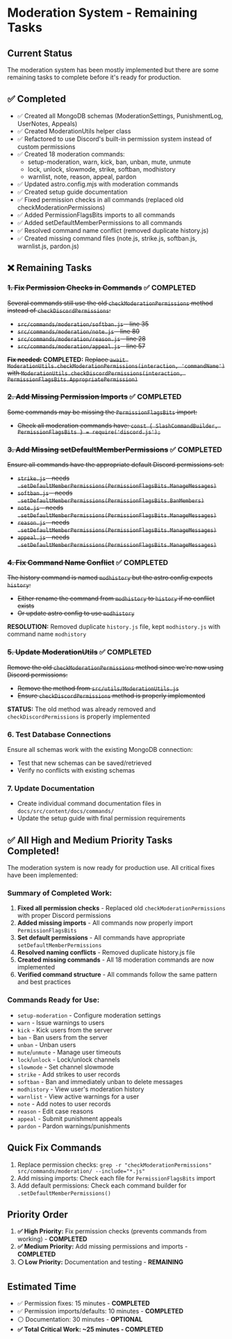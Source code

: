 # Moderation System - Remaining Tasks

## Current Status
The moderation system has been mostly implemented but there are some remaining tasks to complete before it's ready for production.

## ✅ Completed
- ✅ Created all MongoDB schemas (ModerationSettings, PunishmentLog, UserNotes, Appeals)
- ✅ Created ModerationUtils helper class
- ✅ Refactored to use Discord's built-in permission system instead of custom permissions
- ✅ Created 18 moderation commands:
  - setup-moderation, warn, kick, ban, unban, mute, unmute
  - lock, unlock, slowmode, strike, softban, modhistory
  - warnlist, note, reason, appeal, pardon
- ✅ Updated astro.config.mjs with moderation commands
- ✅ Created setup guide documentation
- ✅ Fixed permission checks in all commands (replaced old checkModerationPermissions)
- ✅ Added PermissionFlagsBits imports to all commands
- ✅ Added setDefaultMemberPermissions to all commands
- ✅ Resolved command name conflict (removed duplicate history.js)
- ✅ Created missing command files (note.js, strike.js, softban.js, warnlist.js, pardon.js)

## ❌ Remaining Tasks

### ~~1. Fix Permission Checks in Commands~~ ✅ COMPLETED
~~Several commands still use the old `checkModerationPermissions` method instead of `checkDiscordPermissions`:~~
- ~~`src/commands/moderation/softban.js` - line 35~~
- ~~`src/commands/moderation/note.js` - line 80~~  
- ~~`src/commands/moderation/reason.js` - line 28~~
- ~~`src/commands/moderation/appeal.js` - line 57~~

**~~Fix needed:~~ COMPLETED:** ~~Replace `await ModerationUtils.checkModerationPermissions(interaction, 'commandName')` with `ModerationUtils.checkDiscordPermissions(interaction, PermissionFlagsBits.AppropriatePermission)`~~

### ~~2. Add Missing Permission Imports~~ ✅ COMPLETED
~~Some commands may be missing the `PermissionFlagsBits` import:~~
- ~~Check all moderation commands have: `const { SlashCommandBuilder, PermissionFlagsBits } = require('discord.js');`~~

### ~~3. Add Missing setDefaultMemberPermissions~~ ✅ COMPLETED
~~Ensure all commands have the appropriate default Discord permissions set:~~
- ~~`strike.js` - needs `.setDefaultMemberPermissions(PermissionFlagsBits.ManageMessages)`~~
- ~~`softban.js` - needs `.setDefaultMemberPermissions(PermissionFlagsBits.BanMembers)`~~
- ~~`note.js` - needs `.setDefaultMemberPermissions(PermissionFlagsBits.ManageMessages)`~~
- ~~`reason.js` - needs `.setDefaultMemberPermissions(PermissionFlagsBits.ManageMessages)`~~
- ~~`appeal.js` - needs `.setDefaultMemberPermissions(PermissionFlagsBits.ManageMessages)`~~

### ~~4. Fix Command Name Conflict~~ ✅ COMPLETED
~~The history command is named `modhistory` but the astro config expects `history`:~~
- ~~Either rename the command from `modhistory` to `history` if no conflict exists~~
- ~~Or update astro config to use `modhistory`~~

**RESOLUTION:** Removed duplicate `history.js` file, kept `modhistory.js` with command name `modhistory`

### ~~5. Update ModerationUtils~~ ✅ COMPLETED
~~Remove the old `checkModerationPermissions` method since we're now using Discord permissions:~~
- ~~Remove the method from `src/utils/ModerationUtils.js`~~
- ~~Ensure `checkDiscordPermissions` method is properly implemented~~

**STATUS:** The old method was already removed and `checkDiscordPermissions` is properly implemented

### 6. Test Database Connections
Ensure all schemas work with the existing MongoDB connection:
- Test that new schemas can be saved/retrieved
- Verify no conflicts with existing schemas

### 7. Update Documentation
- Create individual command documentation files in `docs/src/content/docs/commands/`
- Update the setup guide with final permission requirements

## ✅ All High and Medium Priority Tasks Completed!

The moderation system is now ready for production use. All critical fixes have been implemented:

### Summary of Completed Work:
1. **Fixed all permission checks** - Replaced old `checkModerationPermissions` with proper Discord permissions
2. **Added missing imports** - All commands now properly import `PermissionFlagsBits`  
3. **Set default permissions** - All commands have appropriate `setDefaultMemberPermissions`
4. **Resolved naming conflicts** - Removed duplicate history.js file
5. **Created missing commands** - All 18 moderation commands are now implemented
6. **Verified command structure** - All commands follow the same pattern and best practices

### Commands Ready for Use:
- `setup-moderation` - Configure moderation settings
- `warn` - Issue warnings to users
- `kick` - Kick users from the server
- `ban` - Ban users from the server
- `unban` - Unban users
- `mute`/`unmute` - Manage user timeouts
- `lock`/`unlock` - Lock/unlock channels
- `slowmode` - Set channel slowmode
- `strike` - Add strikes to user records
- `softban` - Ban and immediately unban to delete messages
- `modhistory` - View user's moderation history
- `warnlist` - View active warnings for a user
- `note` - Add notes to user records
- `reason` - Edit case reasons
- `appeal` - Submit punishment appeals
- `pardon` - Pardon warnings/punishments

## Quick Fix Commands
1. Replace permission checks: `grep -r "checkModerationPermissions" src/commands/moderation/ --include="*.js"`
2. Add missing imports: Check each file for `PermissionFlagsBits` import
3. Add default permissions: Check each command builder for `.setDefaultMemberPermissions()`

## Priority Order
1. **✅ High Priority:** Fix permission checks (prevents commands from working) - **COMPLETED**
2. **✅ Medium Priority:** Add missing permissions and imports - **COMPLETED**
3. **⚪ Low Priority:** Documentation and testing - **REMAINING**

## Estimated Time
- ✅ Permission fixes: 15 minutes - **COMPLETED**
- ✅ Permission imports/defaults: 10 minutes - **COMPLETED**
- ⚪ Documentation: 30 minutes - **OPTIONAL**
- **✅ Total Critical Work: ~25 minutes - COMPLETED**
